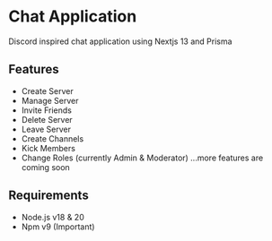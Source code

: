 # Chat Application

Discord inspired chat application using Nextjs 13 and Prisma

## Features

- Create Server
- Manage Server
- Invite Friends
- Delete Server
- Leave Server
- Create Channels
- Kick Members
- Change Roles (currently Admin & Moderator) 
  ...more features are coming soon

## Requirements

- Node.js v18 & 20
- Npm v9 (Important) 
